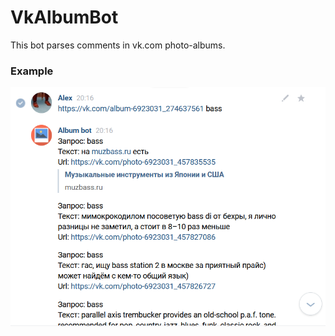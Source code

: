 # VkAlbumBot
This bot parses comments in vk.com photo-albums.

### Example
![1](https://raw.githubusercontent.com/Genomorf/VkAlbumBot/main/Example.PNG)
